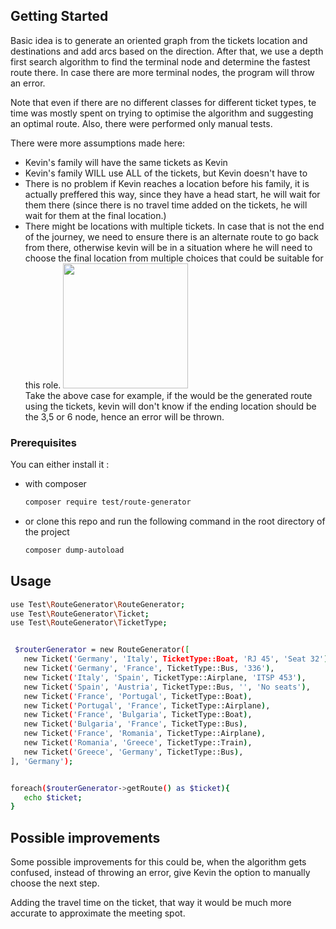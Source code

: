
## Getting Started

Basic idea is to generate an oriented graph from the tickets location and destinations and add arcs based on the direction. After that, we use a depth first search algorithm to find the terminal node and determine the fastest route there. In case there are more terminal nodes, the program will throw an error.

Note that even if there are no different classes for different ticket types, te time was mostly spent on trying to optimise the algorithm and suggesting an optimal route. Also, there were performed only manual tests.

There were more assumptions made here:
<ul>
  <li>Kevin's family will have the same tickets as Kevin</li>
  <li>Kevin's family WILL use ALL of the tickets, but Kevin doesn't have to</li>
  <li>There is no problem if Kevin reaches a location before his family, it is actually preffered this way, since they have a head start, he will wait for them there (since there is no travel time added on the tickets, he will wait for them at the final location.)</li>
  <li>There might be locations with multiple tickets. In case that is not the end  of the journey, we need to ensure there is an alternate route to go back from there, otherwise kevin will be in a situation where he will need to choose the final location from multiple choices that could be suitable for this role.
    <img style="height: 200px" src="https://static.javatpoint.com/ds/images/binary-tree.png"> </br>
      Take the above case for example, if the would be the generated route using the tickets, kevin will don't know if the ending location should be the 3,5 or 6 node, hence an error will be thrown.
  </li>
</ul>

### Prerequisites

You can either install it :
* with composer
  ```sh
  composer require test/route-generator
  ```
* or clone this repo and run the following command in the root directory of the project
  ```sh
  composer dump-autoload 
  ```

<!-- USAGE EXAMPLES -->
## Usage

 ```sh
use Test\RouteGenerator\RouteGenerator;
use Test\RouteGenerator\Ticket;
use Test\RouteGenerator\TicketType;


  $routerGenerator = new RouteGenerator([
    new Ticket('Germany', 'Italy', TicketType::Boat, 'RJ 45', 'Seat 32'),
    new Ticket('Germany', 'France', TicketType::Bus, '336'),
    new Ticket('Italy', 'Spain', TicketType::Airplane, 'ITSP 453'),
    new Ticket('Spain', 'Austria', TicketType::Bus, '', 'No seats'),
    new Ticket('France', 'Portugal', TicketType::Boat),
    new Ticket('Portugal', 'France', TicketType::Airplane),
    new Ticket('France', 'Bulgaria', TicketType::Boat),
    new Ticket('Bulgaria', 'France', TicketType::Bus),
    new Ticket('France', 'Romania', TicketType::Airplane),
    new Ticket('Romania', 'Greece', TicketType::Train),
    new Ticket('Greece', 'Germany', TicketType::Bus),
], 'Germany');


foreach($routerGenerator->getRoute() as $ticket){
    echo $ticket;
}
  ```

## Possible improvements

Some possible improvements for this could be, when the algorithm gets confused, instead of throwing an error, give Kevin the option to manually choose the next step.

Adding the travel time on the ticket, that way it would be much more accurate to approximate the meeting spot.
